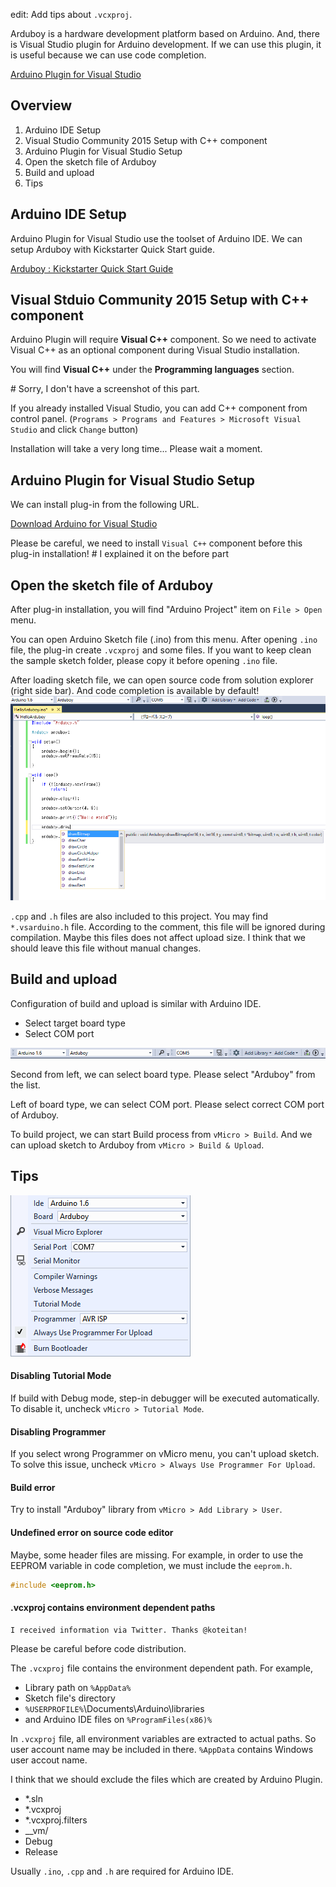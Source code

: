 edit:
Add tips about `.vcxproj`.

Arduboy is a hardware development platform based on Arduino. And, there is Visual Studio plugin for Arduino development. If we can use this plugin, it is useful because we can use code completion.

[Arduino Plugin for Visual Studio](http://www.visualmicro.com/)

## Overview

1. Arduino IDE Setup
2. Visual Studio Community 2015 Setup with C++ component
3. Arduino Plugin for Visual Studio Setup
4. Open the sketch file of Arduboy
5. Build and upload
6. Tips

## Arduino IDE Setup

Arduino Plugin for Visual Studio use the toolset of Arduino IDE. We can setup Arduboy with Kickstarter Quick Start guide.

[Arduboy : Kickstarter Quick Start Guide](http://community.arduboy.com/t/kickstarter-quick-start-guide/725)

## Visual Stduio Community 2015 Setup with C++ component

Arduino Plugin will require **Visual C++** component. So we need to activate Visual C++  as an optional component during Visual Studio installation.

You will find **Visual C++** under the **Programming languages** section.

\# Sorry, I don't have a screenshot of this part.

If you already installed Visual Studio, you can add C++ component from control panel. (`Programs > Programs and Features > Microsoft Visual Studio` and click `Change` button)

Installation will take a very long time... Please wait a moment.

## Arduino Plugin for Visual Studio Setup

We can install plug-in from the following URL.

[Download Arduino for Visual Studio](http://www.visualmicro.com/page/Arduino-Visual-Studio-Downloads.aspx)

Please be careful, we need to install `Visual C++` component before this plug-in installation!
\# I explained it on the before part

## Open the sketch file of Arduboy

After plug-in installation, you will find "Arduino Project" item on `File > Open` menu.

You can open Arduino Sketch file (.ino) from this menu. After opening `.ino` file, the plug-in create `.vcxproj` and some files. If you want to keep clean the sample sketch folder, please copy it before opening `.ino` file.

After loading sketch file, we can open source code from solution explorer (right side bar). And code completion is available by default!
![code_completion](code_completion.png)

`.cpp` and `.h` files are also included to this project. You may find `*.vsarduino.h` file. According to the comment, this file will be ignored during compilation. Maybe this files does not affect upload size. I think that we should leave this file without manual changes.

## Build and upload

Configuration of build and upload is similar with Arduino IDE.

- Select target board type
- Select COM port

![plug-in_toolbar](plugin_toolbar.png)

Second from left, we can select board type. Please select "Arduboy" from the list.

Left of board type, we can select COM port. Please select correct COM port of Arduboy.

To build project, we can start Build process from `vMicro > Build`. And we can upload sketch to Arduboy from `vMicro > Build & Upload`.

## Tips

![plugin_menu](plugin_menu.png)

#### Disabling Tutorial Mode

If build with Debug mode, step-in debugger will be executed automatically. To disable it, uncheck `vMicro > Tutorial Mode`.

#### Disabling Programmer

If you select wrong Programmer on vMicro menu, you can't upload sketch. To solve this issue, uncheck `vMicro > Always Use Programmer For Upload`.

#### Build error

Try to install "Arduboy" library from `vMicro > Add Library > User`.

#### Undefined error on source code editor

Maybe, some header files are missing. For example, in order to use the EEPROM variable in code completion, we must include the `eeprom.h`.

```cpp
#include <eeprom.h>
```

#### .vcxproj contains environment dependent paths

```
I received information via Twitter. Thanks @koteitan!
```

Please be careful before code distribution.

The `.vcxproj` file contains the environment dependent path. For example,

- Library path on `%AppData%`
- Sketch file's directory
- `%USERPROFILE%`\Documents\Arduino\libraries
- and Arduino IDE files on `%ProgramFiles(x86)%`

In `.vcxproj` file, all environment variables are extracted to actual paths. So user account name may be included in there. `%AppData` contains Windows user accout name.

 I think that we should exclude the files which are created by Arduino Plugin.
 
 - *.sln
 - *.vcxproj
 - *.vcxproj.filters
 - __vm/
 - Debug
 - Release
 
Usually `.ino`, `.cpp` and `.h` are required for Arduino IDE.
